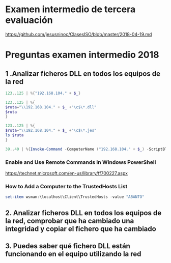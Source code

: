 # Examen intermedio de tercera evaluación

https://github.com/jesusninoc/ClasesISO/blob/master/2018-04-19.md

# Preguntas examen intermedio 2018

## 1 .Analizar ficheros DLL en todos los equipos de la red
```PowerShell
123..125 | %{"192.168.104." + $_}

123..125 | %{
$ruta="\\192.168.104." + $_ +"\c$\*.dll"
$ruta
}

123..125 | %{
$ruta="\\192.168.104." + $_ +"\c$\*.jes"
ls $ruta
}

39..40 | %{Invoke-Command -ComputerName ("192.168.104." + $_) -ScriptBlock {ls} }
```
### Enable and Use Remote Commands in Windows PowerShell
https://technet.microsoft.com/en-us/library/ff700227.aspx
### How to Add a Computer to the TrustedHosts List
```PowerShell
set-item wsman:\localhost\Client\TrustedHosts -value "ABANTO"
```

## 2. Analizar ficheros DLL en todos los equipos de la red, comprobar que ha cambiado una integridad y copiar el fichero que ha cambiado

 
## 3. Puedes saber qué fichero DLL están funcionando en el equipo utilizando la red


